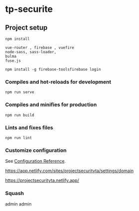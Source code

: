 # tp-securite

## Project setup
```
npm install

vue-router , firebase , vuefire
node-sass, sass-loader, 
bulma
fuse.js

npm install -g firebase-toolsfirebase login
```

### Compiles and hot-reloads for development
```
npm run serve
```

### Compiles and minifies for production
```
npm run build
```

### Lints and fixes files
```
npm run lint
```

### Customize configuration
See [Configuration Reference](https://cli.vuejs.org/config/).

https://app.netlify.com/sites/projectsecurityta/settings/domain

https://projectsecurityta.netlify.app/

### Squash

admin
admin

